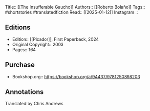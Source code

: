 Title:: [[The Insufferable Gaucho]]
Authors:: [[Roberto Bolaño]]
Tags:: #shortstories #translatedfiction 
Read:: [[2025-01-12]]
Instagram :: 
## Editions
- Edition:: [[Picador]], First Paperback, 2024
- Original Copyright:: 2003
- Pages:: 164

## Purchase
* Bookshop.org:: https://bookshop.org/a/94437/9781250898203
## Annotations

Translated by Chris Andrews